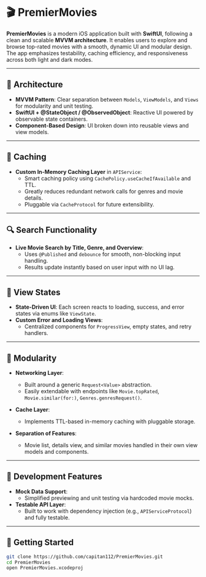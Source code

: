 # 🎬 PremierMovies

**PremierMovies** is a modern iOS application built with **SwiftUI**, following a clean and scalable **MVVM architecture**. It enables users to explore and browse top-rated movies with a smooth, dynamic UI and modular design. The app emphasizes testability, caching efficiency, and responsiveness across both light and dark modes.

---

## 🧠 Architecture

- **MVVM Pattern**: Clear separation between `Models`, `ViewModels`, and `Views` for modularity and unit testing.
- **SwiftUI + @StateObject / @ObservedObject**: Reactive UI powered by observable state containers.
- **Component-Based Design**: UI broken down into reusable views and view models.

---

## 💾 Caching

- **Custom In-Memory Caching Layer** in `APIService`:
  - Smart caching policy using `CachePolicy.useCacheIfAvailable` and TTL.
  - Greatly reduces redundant network calls for genres and movie details.
  - Pluggable via `CacheProtocol` for future extensibility.

---

## 🔍 Search Functionality

- **Live Movie Search by Title, Genre, and Overview**:
  - Uses `@Published` and `debounce` for smooth, non-blocking input handling.
  - Results update instantly based on user input with no UI lag.

---

## 🔄 View States

- **State-Driven UI**: Each screen reacts to loading, success, and error states via enums like `ViewState`.
- **Custom Error and Loading Views**:
  - Centralized components for `ProgressView`, empty states, and retry handlers.

---

## 🧩 Modularity

- **Networking Layer**:
  - Built around a generic `Request<Value>` abstraction.
  - Easily extendable with endpoints like `Movie.topRated`, `Movie.similar(for:)`, `Genres.genresRequest()`.

- **Cache Layer**:
  - Implements TTL-based in-memory caching with pluggable storage.

- **Separation of Features**:
  - Movie list, details view, and similar movies handled in their own view models and components.

---

## 🧰 Development Features

- **Mock Data Support**:
  - Simplified previewing and unit testing via hardcoded movie mocks.
- **Testable API Layer**:
  - Built to work with dependency injection (e.g., `APIServiceProtocol`) and fully testable.

---

## 🚀 Getting Started

```bash
git clone https://github.com/capitan112/PremierMovies.git
cd PremierMovies
open PremierMovies.xcodeproj
